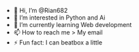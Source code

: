 - 👋 Hi, I’m @Rian682
- 👀 I’m interested in Python and Ai
- 🌱 I’m currently learning Web development
- 📫 How to reach me > My email
- ⚡ Fun fact: I can beatbox a little

<!---
Rian682/Rian682 is a ✨ special ✨ repository because its `README.md` (this file) appears on your GitHub profile.
You can click the Preview link to take a look at your changes.
--->
